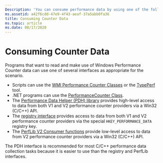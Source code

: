 ```yaml
---
Description: 'You can consume performance data by using one of the following interfaces: The Performance Data Helper (PDH) interface, which provides high-level access to data from both version 1 and version 2 performance counter providers.The registry interface, which provides low-level access to data from performance counter providers.The performance library interface, which provides direct access to data from version 2 performance counter providers.The PDH interface is easier to use than the registry interface and is recommended for most performance data collection tasks. The PDH interface is essentially a higher-level abstraction of the functionality that the registry interface provides. Use the performance library interface only if you cannot use the PDH abstraction-layer functions.'
ms.assetid: a42f6cdd-47e9-4f43-aeaf-37a5abb0fa36
title: Consuming Counter Data
ms.topic: article
ms.date: 08/17/2020
---
```


# Consuming Counter Data

Programs that want to read and make use of Windows Performance Counter data can use one of several interfaces as appropriate for the scenario.

- Scripts can use the [WMI Performance Counter Classes](https://docs.microsoft.com/windows/desktop/WmiSdk/monitoring-performance-data) or the [TypePerf](https://docs.microsoft.com/windows-server/administration/windows-commands/typeperf) tool.
- .NET programs can use the [PerformanceCounter Class](https://docs.microsoft.com/dotnet/api/system.diagnostics.performancecounter).
- The [Performance Data Helper (PDH) library](using-the-pdh-functions-to-consume-counter-data.md) provides high-level access to data from both V1 and V2 performance counter providers via a Win32 (C/C++) API.
- The [registry interface](using-the-registry-functions-to-consume-counter-data.md) provides access to data from both V1 and V2 performance counter providers via the special `HKEY_PERFORMANCE_DATA` registry key.
- The [PerfLib V2 Consumer functions](using-the-perflib-functions-to-consume-counter-data.md) provide low-level access to data from V2 performance counter providers via a Win32 (C/C++) API.

The PDH interface is recommended for most C/C++ performance data collection tasks because it is easier to use than the registry and PerfLib interfaces.

